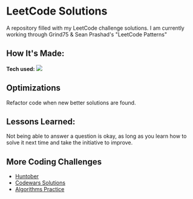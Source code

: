 # LeetCode Solutions
A repository filled with my LeetCode challenge solutions. I am currently working through Grind75 & Sean Prashad's "LeetCode Patterns"

## How It's Made:

**Tech used:** <img src="https://img.shields.io/static/v1?label=|&message=JAVASCRIPT&color=3c7f5d&style=plastic&logo=javascript"/>

## Optimizations
Refactor code when new better solutions are found.

## Lessons Learned:
Not being able to answer a question is okay, as long as you learn how to solve it next time and take the initiative to improve.

## More Coding Challenges
<ul> 
<li> <a target="_blank" href = "https://github.com/WilliamPasternak/Huntober-Coding-Challenges">Huntober</a> </li>
<li> <a target="_blank" href ="https://github.com/WilliamPasternak/Codewars-Solutions">Codewars Solutions</a> </li>
<li> <a target="_blank" href="https://github.com/WilliamPasternak/Algorithm-Practice"> Algorithms Practice</a> </li>
</ul>
